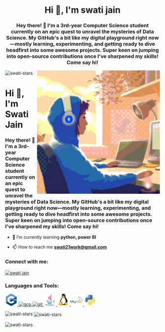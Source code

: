 <h1 align="center">Hi 👋, I'm swati jain</h1>
<h3 align="center">Hey there! 👋 I'm a 3rd-year Computer Science student currently on an epic quest to unravel the mysteries of Data Science. My GitHub's a bit like my digital playground right now—mostly learning, experimenting, and getting ready to dive headfirst into some awesome projects. Super keen on jumping into open-source contributions once I've sharpened my skills! Come say hi!</h3>
<img align="right" alt="Coding" width="400" src="https://raw.githubusercontent.com/harshav1989/harshav1989/main/github.gif" >

<p align="left"> <img src="https://komarev.com/ghpvc/?username=swati-stars&label=Profile%20views&color=0e75b6&style=flat" alt="swati-stars" /> </p>

# Hi 👋, I'm Swati Jain
### Hey there! 👋 I'm a 3rd-year Computer Science student currently on an epic quest to unravel the mysteries of Data Science. My GitHub's a bit like my digital playground right now—mostly learning, experimenting, and getting ready to dive headfirst into some awesome projects. Super keen on jumping into open-source contributions once I've sharpened my skills! Come say hi!
- 🌱 I’m currently learning **python, power BI**

- 📫 How to reach me **swati21work@gmail.com**

<h3 align="left">Connect with me:</h3>
<p align="left">
<a href="https://linkedin.com/in/swati jain" target="blank"><img align="center" src="https://raw.githubusercontent.com/rahuldkjain/github-profile-readme-generator/master/src/images/icons/Social/linked-in-alt.svg" alt="swati jain" height="30" width="40" /></a>
</p>

<h3 align="left">Languages and Tools:</h3>
<p align="left"> <a href="https://www.w3schools.com/cpp/" target="_blank" rel="noreferrer"> <img src="https://raw.githubusercontent.com/devicons/devicon/master/icons/cplusplus/cplusplus-original.svg" alt="cplusplus" width="40" height="40"/> </a> <a href="https://cloud.google.com" target="_blank" rel="noreferrer"> <img src="https://www.vectorlogo.zone/logos/google_cloud/google_cloud-icon.svg" alt="gcp" width="40" height="40"/> </a> <a href="https://git-scm.com/" target="_blank" rel="noreferrer"> <img src="https://www.vectorlogo.zone/logos/git-scm/git-scm-icon.svg" alt="git" width="40" height="40"/> </a> <a href="https://www.java.com" target="_blank" rel="noreferrer"> <img src="https://raw.githubusercontent.com/devicons/devicon/master/icons/java/java-original.svg" alt="java" width="40" height="40"/> </a> <a href="https://www.linux.org/" target="_blank" rel="noreferrer"> <img src="https://raw.githubusercontent.com/devicons/devicon/master/icons/linux/linux-original.svg" alt="linux" width="40" height="40"/> </a> <a href="https://www.mysql.com/" target="_blank" rel="noreferrer"> <img src="https://raw.githubusercontent.com/devicons/devicon/master/icons/mysql/mysql-original-wordmark.svg" alt="mysql" width="40" height="40"/> </a> <a href="https://www.python.org" target="_blank" rel="noreferrer"> <img src="https://raw.githubusercontent.com/devicons/devicon/master/icons/python/python-original.svg" alt="python" width="40" height="40"/> </a> </p>

<p><img align="left" src="https://github-readme-stats.vercel.app/api/top-langs?username=swati-stars&show_icons=true&locale=en&layout=compact" alt="swati-stars" /></p>

<p>&nbsp;<img align="center" src="https://github-readme-stats.vercel.app/api?username=swati-stars&show_icons=true&locale=en" alt="swati-stars" /></p>

<p><img align="center" src="https://github-readme-streak-stats.herokuapp.com/?user=swati-stars&" alt="swati-stars" /></p>

<!--
**swati-stars/swati-stars** is a ✨ _special_ ✨ repository because its `README.md` (this file) appears on your GitHub profile.

Here are some ideas to get you started:

- 🔭 I’m currently working on ...
- 🌱 I’m currently learning ...
- 👯 I’m looking to collaborate on ...
- 🤔 I’m looking for help with ...
- 💬 Ask me about ...
- 📫 How to reach me: ...
- 😄 Pronouns: ...
- ⚡ Fun fact: ...
-->
